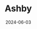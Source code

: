 ---  
layout: startup_page  
title: "Ashby"  
id: "ashbyhq.com"  
permalink: "/ashbyashbyhq.com06032024/"  
website: "https://ashbyhq.com/"  
funding_round: "Series C"  
funding_amount: "$30M"  
investors: "Lachy Groom, Elad Gil, F-Prime, Y Combinator"  
about: "Ashby is a recruiting platform designed to efficiently scale hiring for companies of all sizes, from startups to large enterprises. It offers a comprehensive suite of tools and AI-powered features to streamline the entire recruiting workflow, improving efficiency and personalization. The platform consolidates multiple point solutions into one system, providing better access to talent team data and seamless workflows."  
markets: "SaaS, Recruiting, HR Tech, AI, Software Development, Human Resources, Management Information Systems"  
hq: "San Francisco, California, United States"  
founded_year: "2018"  
linkedin: "https://www.linkedin.com/company/ashbyhq/"  
twitter: "https://twitter.com/ashbyhq"  
instagram: ""  
facebook: ""  
crunchbase: "https://www.crunchbase.com/organization/ashby"  
pitchbook: "https://pitchbook.com/profiles/company/438877-63"  

date_display: "03-Jun-2024"  
date: "2024-06-03"

# SEO Optimization  
meta_title: "Ashby - Series C Funding ($30M)"  
meta_description: "Ashby, Ashby is a recruiting platform designed to efficiently scale hiring for companies of all sizes, from startups to large enterprises. It offers a compre..."  
meta_keywords: "Ashby, SaaS, Recruiting, HR Tech, AI, Software Development, Human Resources, Management Information Systems, Series C funding"  
canonical_url: "https://startup.projectstartups.com/ashbyashbyhq.com06032024/"  
---